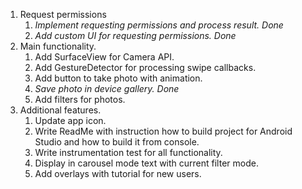 1. Request permissions
    1. *Implement requesting permissions and process result. Done*
    2. *Add custom UI for requesting permissions. Done*
2. Main functionality.
    1. Add SurfaceView for Camera API.
    2. Add GestureDetector for processing swipe callbacks.
    3. Add button to take photo with animation.
    4. *Save photo in device gallery. Done*
    5. Add filters for photos.
3. Additional features.
    1. Update app icon.
    2. Write ReadMe with instruction how to build project for Android Studio and how to build it from console.
    3. Write instrumentation test for all functionality. 
    4. Display in carousel mode text with current filter mode.
    5. Add overlays with tutorial for new users.
